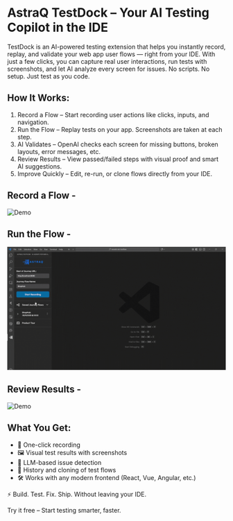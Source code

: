 # AstraQ TestDock – Your AI Testing Copilot in the IDE

TestDock is an AI-powered testing extension that helps you instantly record, replay, and validate your web app user flows — right from your IDE. With just a few clicks, you can capture real user interactions, run tests with screenshots, and let AI analyze every screen for issues. No scripts. No setup. Just test as you code.

## How It Works:
1. Record a Flow – Start recording user actions like clicks, inputs, and navigation.
2. Run the Flow – Replay tests on your app. Screenshots are taken at each step.
3. AI Validates – OpenAI checks each screen for missing buttons, broken layouts, error messages, etc.
4. Review Results – View passed/failed steps with visual proof and smart AI suggestions.
5. Improve Quickly – Edit, re-run, or clone flows directly from your IDE.

##  Record a Flow - 
![Demo](https://raw.githubusercontent.com/Cognitive-AI-Technologies-LLC/astraq-vscode-ext-page-blazer/main/record-step.gif)

##  Run the Flow -
 ![Demo](https://raw.githubusercontent.com/Cognitive-AI-Technologies-LLC/astraq-vscode-ext-page-blazer/main/execute-flow.gif)

## Review Results - 
![Demo](https://raw.githubusercontent.com/Cognitive-AI-Technologies-LLC/astraq-vscode-ext-page-blazer/main/review-flow.gif)

## What You Get:

* 🎥 One-click recording
* 🖼️ Visual test results with screenshots
* 🤖 LLM-based issue detection
* 📜 History and cloning of test flows
* 🛠️ Works with any modern frontend (React, Vue, Angular, etc.)

⚡ Build. Test. Fix. Ship. Without leaving your IDE.
 
Try it free – Start testing smarter, faster.

